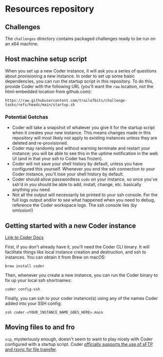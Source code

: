 # Resources repository

## Challenges

The `challenges` directory contains packaged challenges ready to be run on an x64 machine.

## Host machine setup script

When you set up a new Coder instance, it will ask you a series of questions about provisioning a new instance. In order to set up some basic dependencies, you can run the startup script in this repository. To do this, provide Coder with the following URL (you'll want the `raw` location, not the html-embedded location from github.com):

```shell-script
https://raw.githubusercontent.com/trailofbits/challenge-tasks/refs/heads/main/startup.sh
```

### Potential Gotchas
- Coder will take a snapshot of whatever you give it for the startup script when it creates your new instance. This means changes made in this repository will most likely not apply to existing instances unless they are deleted and re-provisioned.
- Coder may randomly and without warning terminate and restart your instance; you will be able to see this in the uptime notification in the web UI (and in that your ssh to Coder has frozen).
- Coder will not save your shell history by default, unless you have configured this yourself. Whenever you end the ssh connection to your Coder instance, you'll lose your shell history by default. 
- Coder should allow passwordless `sudo` on your instance, so once you've ssh'd in you should be able to add, install, change, etc. basically anything you need.
- Not all the output will necessarily be printed to your ssh console. For the full logs output and/or to see what happened when you need to debug, reference the Coder workspace logs. The ssh console lies (by omission!)

## Getting started with a new Coder instance

[Link to Coder Docs](https://s.cdr.dev/docs/workspaces/ssh/)

First, if you don't already have it, you'll need the Coder CLI binary. It will facilitate things like local instance creation and destruction, and ssh to instances. You can obtain it from Brew on macOS:
```shell-script
brew install coder
```
Then, whenever you create a new instance, you can run the Coder binary to fix up your local ssh shortnames:
```shell-script
coder config-ssh
```

Finally, you can ssh to your coder instance(s) using any of the names Coder added into your SSH config:
```shell-script
ssh coder.<YOUR_INSTANCE_NAME_GOES_HERE>.main
```

## Moving files to and fro
`scp`, mysteriously enough, doesn't seem to want to play nicely with Coder configured with a startup script. Coder [officially supports the use of sFTP and rsync for file transfer](https://s.cdr.dev/docs/workspaces/ssh/).
